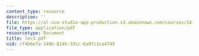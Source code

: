 ```yaml
---
content_type: resource
description: ''
file: https://ol-ocw-studio-app-production.s3.amazonaws.com/courses/18-034-honors-differential-equations-spring-2004/cf4b6e7a140b814b33cc6a97c1ca4749_lec3.pdf
file_type: application/pdf
resourcetype: Document
title: lec3.pdf
uid: cf4b6e7a-140b-814b-33cc-6a97c1ca4749
---
```

